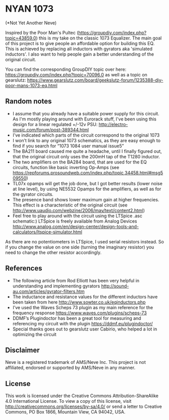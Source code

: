 # NYAN 1073 
(*Not Yet Another Neve)

Inspired by the Poor Man's Pultec (https://groupdiy.com/index.php?topic=43859.0) this is my take on the classic 1073 Equalizer.
The main goal of this project is to give people an affordable option for building this EQ. This is achieved by replacing all inductors with gyrators aka 'simulated inductors'.
I also want to help people gain a better understanding of the original circuit.

You can find the corresponding GroupDIY topic over here: https://groupdiy.com/index.php?topic=70096.0
as well as a topic on gearslutz: https://www.gearslutz.com/board/geekslutz-forum/1235388-diy-poor-mans-1073-eq.html

## Random notes

*	I assume that you already have a suitable power supply for this circuit. As I'm mostly playing around with Eurorack stuff, I've been using this design for a linear regulated +/-12v PSU: http://electro-music.com/forum/post-389344.html
* I’ve indicated which parts of the circuit correspond to the original 1073
*	I won’t link to any original 1073 schematics, as they are easy enough to find if you search for “1073 1084 user manual issue5”
* The BA211 board caused me quite a headache, until I finally figured out, that the original circuit only uses the 200mH tap of the T1280 inductor.
* The two amplifiers on the BA284 board, that are used for the EQ circuits, function like basic inverting Op-Amps (see https://repforums.prosoundweb.com/index.php/topic,34458.html#msg509550)
* TL07x opamps will get the job done, but I got better results (lower noise at line level), by using NE5532 Opamps for the amplifiers, as well as for the gyrator circuits.
* The presence band shows lower maximum gain at higher frequencies. This effect is a characteristic of the original circuit (see http://www.uaudio.com/webzine/2006/may/text/content2.html)
* Feel free to play around with the circuit using the LTSpice .asc schematic:) LTSpice is freely available from Analog Devices http://www.analog.com/en/design-center/design-tools-and-calculators/ltspice-simulator.html

As there are no potentiometers in LTSpice, I used serial resistors instead. So if you change the value on one side (turning the imaginary resistor) you need to change the other resistor accordingly.

## References

*	The following article from Rod Elliott has been very helpful in understanding and implementing gyrators http://sound-au.com/articles/gyrator-filters.htm
*	The inductance and resistance values for the different inductors have been taken from here http://www.sowter.co.uk/eqinductors.php
*	I’ve used the Waves Scheps 73 plugin as my main reference for the frequency response https://www.waves.com/plugins/scheps-73
*	DDMF’s Plugindoctor has been a great tool for measuring and referencing my circuit with the plugin https://ddmf.eu/plugindoctor/
* Special thanks goes out to gearslutz user Cabirio, who helped a lot in optimizing the circuit 

## Disclaimer
Neve is a registered trademark of AMS/Neve Inc.
This project is not affiliated, endorsed or supported by AMS/Neve in any manner.

## License

This work is licensed under the Creative Commons Attribution-ShareAlike 4.0 International License.
To view a copy of this license, visit http://creativecommons.org/licenses/by-sa/4.0/ or send a letter to
Creative Commons, PO Box 1866, Mountain View, CA 94042, USA.
